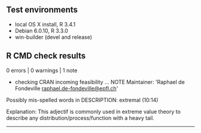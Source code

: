 ## Test environments
* local OS X install, R 3.4.1
* Debian 6.0.10, R 3.3.0
* win-builder (devel and release)

## R CMD check results

0 errors | 0 warnings | 1 note

* checking CRAN incoming feasibility ... NOTE
Maintainer: 'Raphael de Fondeville <raphael.de-fondeville@epfl.ch>'

Possibly mis-spelled words in DESCRIPTION:
  extremal (10:14)


Explanation: This adjectif is commonly used in extreme value theory to describe any distribution/process/function with a heavy tail.

---
